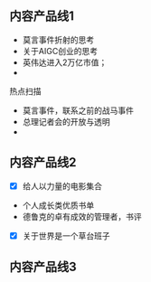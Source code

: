 
## 内容产品线1

- 莫言事件折射的思考
- 关于AIGC创业的思考
- 英伟达进入2万亿市值；
- 

热点扫描
- 莫言事件，联系之前的战马事件
- 总理记者会的开放与透明
- 

## 内容产品线2

- [x] 给人以力量的电影集合
- 个人成长类优质书单
- 德鲁克的卓有成效的管理者，书评
- [x] 关于世界是一个草台班子

## 内容产品线3
